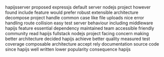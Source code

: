 hapijsserver proposed expressjs default server nodejs project however found include feature would prefer robust extensible architecture decompose project handle common case like file uploads nice error handling route collision easy test server behaviour including middleware hapijs feature essential dependency maintained team accessible friendly community read hapijs fullstack nodejs project facing concern making better architecture decided hapijs achieve better quality measured test coverage composable architecture accept rely documentation source code since hapijs well written lower popularity consequence hapijs